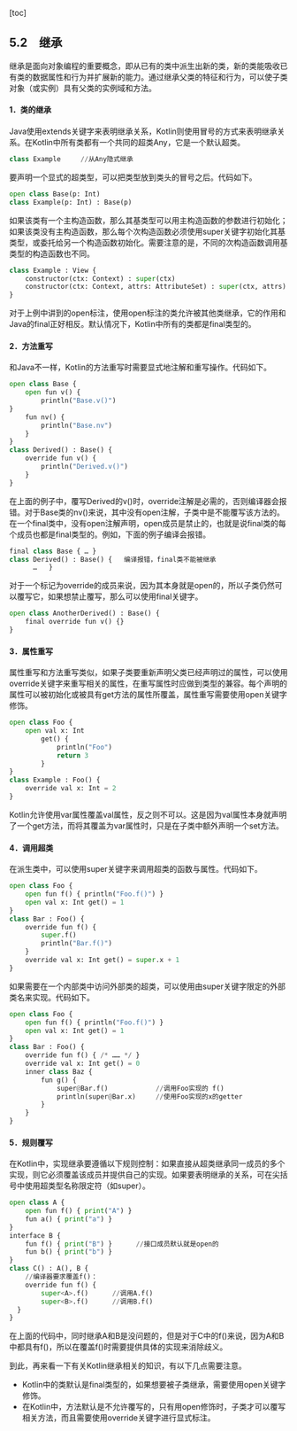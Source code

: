 [toc]

## 5.2　继承

继承是面向对象编程的重要概念，即从已有的类中派生出新的类，新的类能吸收已有类的数据属性和行为并扩展新的能力。通过继承父类的特征和行为，可以使子类对象（或实例）具有父类的实例域和方法。

#### 1．类的继承

Java使用extends关键字来表明继承关系，Kotlin则使用冒号的方式来表明继承关系。在Kotlin中所有类都有一个共同的超类Any，它是一个默认超类。

```python
class Example     //从Any隐式继承
```

要声明一个显式的超类型，可以把类型放到类头的冒号之后。代码如下。

```python
open class Base(p: Int)
class Example(p: Int) : Base(p)
```

如果该类有一个主构造函数，那么其基类型可以用主构造函数的参数进行初始化；如果该类没有主构造函数，那么每个次构造函数必须使用super关键字初始化其基类型，或委托给另一个构造函数初始化。需要注意的是，不同的次构造函数调用基类型的构造函数也不同。

```python
class Example : View {
    constructor(ctx: Context) : super(ctx)
    constructor(ctx: Context, attrs: AttributeSet) : super(ctx, attrs)
}
```

对于上例中讲到的open标注，使用open标注的类允许被其他类继承，它的作用和Java的final正好相反。默认情况下，Kotlin中所有的类都是final类型的。

#### 2．方法重写

和Java不一样，Kotlin的方法重写时需要显式地注解和重写操作。代码如下。

```python
open class Base {
    open fun v() {
        println("Base.v()")
}
    fun nv() {
        println("Base.nv")
    }
}
class Derived() : Base() {
    override fun v() {
        println("Derived.v()")
    }
}
```

在上面的例子中，覆写Derived的v()时，override注解是必需的，否则编译器会报错。对于Base类的nv()来说，其中没有open注解，子类中是不能覆写该方法的。在一个final类中，没有open注解声明，open成员是禁止的，也就是说final类的每个成员也都是final类型的。例如，下面的例子编译会报错。

```python
final class Base { … }
class Derived() : Base() {   编译报错，final类不能被继承
      …   }
```

对于一个标记为override的成员来说，因为其本身就是open的，所以子类仍然可以覆写它，如果想禁止覆写，那么可以使用final关键字。

```python
open class AnotherDerived() : Base() {
    final override fun v() {}
}
```

#### 3．属性重写

属性重写和方法重写类似，如果子类要重新声明父类已经声明过的属性，可以使用override关键字来重写相关的属性，在重写属性时应做到类型的兼容。每个声明的属性可以被初始化或被具有get方法的属性所覆盖，属性重写需要使用open关键字修饰。

```python
open class Foo {
    open val x: Int
        get() {
            println("Foo")
            return 3
        }
}
class Example : Foo() {
    override val x: Int = 2
}
```

Kotlin允许使用var属性覆盖val属性，反之则不可以。这是因为val属性本身就声明了一个get方法，而将其覆盖为var属性时，只是在子类中额外声明一个set方法。

#### 4．调用超类

在派生类中，可以使用super关键字来调用超类的函数与属性。代码如下。

```python
open class Foo {
    open fun f() { println("Foo.f()") }
    open val x: Int get() = 1
}
class Bar : Foo() {
    override fun f() { 
        super.f()
        println("Bar.f()") 
    }
    override val x: Int get() = super.x + 1
}
```

如果需要在一个内部类中访问外部类的超类，可以使用由super关键字限定的外部类名来实现。代码如下。

```python
open class Foo {
    open fun f() { println("Foo.f()") }
    open val x: Int get() = 1
}
class Bar : Foo() {
    override fun f() { /* …… */ }
    override val x: Int get() = 0
    inner class Baz {
        fun g() {
            super@Bar.f()            //调用Foo实现的 f()
            println(super@Bar.x)     //使用Foo实现的x的getter
        }
    }
}
```

#### 5．规则覆写

在Kotlin中，实现继承要遵循以下规则控制：如果直接从超类继承同一成员的多个实现，则它必须覆盖该成员并提供自己的实现。如果要表明继承的关系，可在尖括号中使用超类型名称限定符（如super）。

```python
open class A {
    open fun f() { print("A") }
    fun a() { print("a") }
}
interface B {
    fun f() { print("B") }      //接口成员默认就是open的
    fun b() { print("b") }
}
class C() : A(), B {
    //编译器要求覆盖f()：
    override fun f() {
        super<A>.f()      //调用A.f()
        super<B>.f()      //调用B.f()
  }
}
```

在上面的代码中，同时继承A和B是没问题的，但是对于C中的f()来说，因为A和B中都具有f()，所以在覆盖f()时需要提供具体的实现来消除歧义。

到此，再来看一下有关Kotlin继承相关的知识，有以下几点需要注意。

+ Kotlin中的类默认是final类型的，如果想要被子类继承，需要使用open关键字修饰。
+ 在Kotlin中，方法默认是不允许覆写的，只有用open修饰时，子类才可以覆写相关方法，而且需要使用override关键字进行显式标注。

